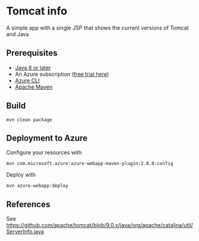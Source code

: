 # Tomcat info

A simple app with a single JSP that shows the current versions of Tomcat and Java

## Prerequisites

* [Java 8 or later](https://adoptopenjdk.net/)
* An Azure subscription ([free trial here](https://azure.microsoft.com/en-us/free/))
* [Azure CLI](https://docs.microsoft.com/en-us/cli/azure/install-azure-cli)
* [Apache Maven](https://maven.apache.org/)


## Build

```
mvn clean package
```

## Deployment to Azure

Configure your resources with

```
mvn com.microsoft.azure:azure-webapp-maven-plugin:2.0.0:config
```

Deploy with

```
mvn azure-webapp:deploy
```

## References

See https://github.com/apache/tomcat/blob/9.0.x/java/org/apache/catalina/util/ServerInfo.java